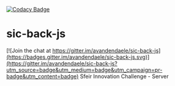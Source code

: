 [![Codacy Badge](https://api.codacy.com/project/badge/grade/cb9f53bad5e84e7aa794649e140ec42a)](https://www.codacy.com/app/alexis-vandendaele/sic-back-js)
# sic-back-js

[![Join the chat at https://gitter.im/avandendaele/sic-back-js](https://badges.gitter.im/avandendaele/sic-back-js.svg)](https://gitter.im/avandendaele/sic-back-js?utm_source=badge&utm_medium=badge&utm_campaign=pr-badge&utm_content=badge)
Sfeir Innovation Challenge - Server
